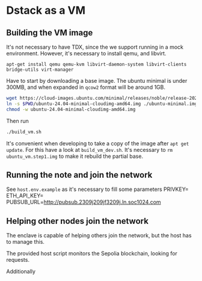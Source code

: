 # Dstack as a VM

## Building the VM image

It's not necessary to have TDX, since the we support running in a mock environment. However, it's necessary to install qemu, and libvirt.

```
apt-get install qemu qemu-kvm libvirt-daemon-system libvirt-clients bridge-utils virt-manager
```

Have to start by downloading a base image.
The ubuntu minimal is under 300MB, and when expanded in `qcow2` format will be around 1GB.
```bash
wget https://cloud-images.ubuntu.com/minimal/releases/noble/release-20240903/ubuntu-24.04-minimal-cloudimg-amd64.img
ln -s $PWD/ubuntu-24.04-minimal-cloudimg-amd64.img ./ubuntu-minimal.img
chmod -w ubuntu-24.04-minimal-cloudimg-amd64.img
```

Then run
```bash
./build_vm.sh
```

It's convenient when developing to take a copy of the image after `apt get update`. For this have a look at `build_vm_dev.sh`. It's necessary to `rm ubuntu_vm.step1.img` to make it rebuild the partial base.

## Running the note and join the network

See `host.env.example` as it's necessary to fill some parameters 
PRIVKEY=
ETH_API_KEY=
PUBSUB_URL=http://pubsub.2309j209jf3209j.ln.soc1024.com


## Helping other nodes join the network

The enclave is capable of helping others join the network, but the host has to manage this.

The provided host script monitors the Sepolia blockchain, looking for requests.

Additionally 

